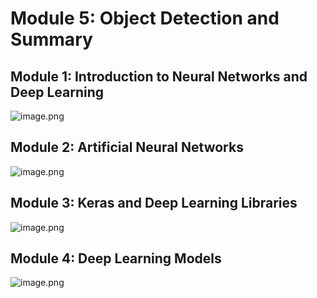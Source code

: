 

# Module 5: Object Detection and Summary
## Module 1: Introduction to Neural Networks and Deep Learning
![image.png](https://prod-files-secure.s3.us-west-2.amazonaws.com/03e82b26-cccb-4906-bb56-adabcbdc0655/a8d40bcb-c482-4026-8872-311e16b2dc63/image.png?X-Amz-Algorithm=AWS4-HMAC-SHA256&X-Amz-Content-Sha256=UNSIGNED-PAYLOAD&X-Amz-Credential=ASIAZI2LB466U7OTZG2Z%2F20250203%2Fus-west-2%2Fs3%2Faws4_request&X-Amz-Date=20250203T231335Z&X-Amz-Expires=3600&X-Amz-Security-Token=IQoJb3JpZ2luX2VjEAcaCXVzLXdlc3QtMiJHMEUCIQDA8peqYNwHh4WXMdmJfAOkio%2BRVQHcn4k3H7PHXHkM5wIgXPWi6TqxbB7zjGi3AfJxV866K8w5TgSi9WvUL%2FbcxNwq%2FwMIIBAAGgw2Mzc0MjMxODM4MDUiDJ08iVq8vMxbhZw7qyrcAxjhua4H5jbxP5EuVXQMM2TsWe2GMykcAj7Q4OxpkiLFeioflCXpEGFjZS5Ny9cmh1PdsuKsKNuCSUb89MPEVbSuiycoS2x%2BHw8SmElhD9BG8fktultQJiITs6FqL1MYXlxpKja3QrEj7bkXQ4%2BxepIxs%2Fcyp7p7UvkorUQmRDMAGjFM1p5LsioIEvv%2Fx9VrFlkVA0HPIzmQ0qfV7wvZFzxnkIY%2FHou1nmH%2B5kH8nmrEMWk0syK57HrSgTaCfRXiFSggiZhZxQUVJOY9Jee218HO2GNwfQjx%2BozpdGoRQ2rAc4xoJTAAbbEh0fWeuqTutCmjaEYpM5mFSIY7LhDZitQLwGC9XkXsFBBfMdpQg2jlhgaaCw%2BJJ4R%2BQ%2Flw2FR632oLy5WBwCDOr9o4lkyZmh7nN64OhtYSav6WQ6fY6OEoyt13zZoyy2FPBTbLug0UZr%2FJG01U0uzU7mU7%2F8FDEsr2gZHYFX0H2LEMzoTOBJ3AxLyZRi8RyP8YfvgeVFoVyGW%2BmmnYT0V5%2F3i%2BVJ%2FOqO9hLifeuzozuhjpc0gafi5Xr6N8GPb6%2FrEVOawzYhLirvCp6jpHRJyPcvYiczlYCYuU9LhoZP3sc1YIDJw5O0itBRjLiSWJQEOPfOCdMJKUhb0GOqUBMuvupRqLI7esqMNRnkU1jFBVzI0mQcFOdan%2Bu6N3tNaW%2FKxhPwQ7NmKeK5dL72qAjXmzK%2FxJBOA%2B3%2BF0hFclF%2B5jmv7IZVqS59f%2BMpTC3LHLWSH%2BERznzI%2FbTa0AGUp5GAi4YaKq4cufriK2MxEqsZ%2F1BN6WFuNPoZgH9XhwOZ8%2FfPKKMvD5pz7n414DuuGv7LCSa2prMk%2BxTwlLklnV2Zq5MCnv&X-Amz-Signature=11d87f74f2f542dbd2e8bd8dd3595f5dd9b66cae139852f730cfa7361b216cd4&X-Amz-SignedHeaders=host&x-id=GetObject)
## Module 2: Artificial Neural Networks
![image.png](https://prod-files-secure.s3.us-west-2.amazonaws.com/03e82b26-cccb-4906-bb56-adabcbdc0655/5157ca89-62da-41d9-a98f-6432b71047a9/image.png?X-Amz-Algorithm=AWS4-HMAC-SHA256&X-Amz-Content-Sha256=UNSIGNED-PAYLOAD&X-Amz-Credential=ASIAZI2LB466U7OTZG2Z%2F20250203%2Fus-west-2%2Fs3%2Faws4_request&X-Amz-Date=20250203T231335Z&X-Amz-Expires=3600&X-Amz-Security-Token=IQoJb3JpZ2luX2VjEAcaCXVzLXdlc3QtMiJHMEUCIQDA8peqYNwHh4WXMdmJfAOkio%2BRVQHcn4k3H7PHXHkM5wIgXPWi6TqxbB7zjGi3AfJxV866K8w5TgSi9WvUL%2FbcxNwq%2FwMIIBAAGgw2Mzc0MjMxODM4MDUiDJ08iVq8vMxbhZw7qyrcAxjhua4H5jbxP5EuVXQMM2TsWe2GMykcAj7Q4OxpkiLFeioflCXpEGFjZS5Ny9cmh1PdsuKsKNuCSUb89MPEVbSuiycoS2x%2BHw8SmElhD9BG8fktultQJiITs6FqL1MYXlxpKja3QrEj7bkXQ4%2BxepIxs%2Fcyp7p7UvkorUQmRDMAGjFM1p5LsioIEvv%2Fx9VrFlkVA0HPIzmQ0qfV7wvZFzxnkIY%2FHou1nmH%2B5kH8nmrEMWk0syK57HrSgTaCfRXiFSggiZhZxQUVJOY9Jee218HO2GNwfQjx%2BozpdGoRQ2rAc4xoJTAAbbEh0fWeuqTutCmjaEYpM5mFSIY7LhDZitQLwGC9XkXsFBBfMdpQg2jlhgaaCw%2BJJ4R%2BQ%2Flw2FR632oLy5WBwCDOr9o4lkyZmh7nN64OhtYSav6WQ6fY6OEoyt13zZoyy2FPBTbLug0UZr%2FJG01U0uzU7mU7%2F8FDEsr2gZHYFX0H2LEMzoTOBJ3AxLyZRi8RyP8YfvgeVFoVyGW%2BmmnYT0V5%2F3i%2BVJ%2FOqO9hLifeuzozuhjpc0gafi5Xr6N8GPb6%2FrEVOawzYhLirvCp6jpHRJyPcvYiczlYCYuU9LhoZP3sc1YIDJw5O0itBRjLiSWJQEOPfOCdMJKUhb0GOqUBMuvupRqLI7esqMNRnkU1jFBVzI0mQcFOdan%2Bu6N3tNaW%2FKxhPwQ7NmKeK5dL72qAjXmzK%2FxJBOA%2B3%2BF0hFclF%2B5jmv7IZVqS59f%2BMpTC3LHLWSH%2BERznzI%2FbTa0AGUp5GAi4YaKq4cufriK2MxEqsZ%2F1BN6WFuNPoZgH9XhwOZ8%2FfPKKMvD5pz7n414DuuGv7LCSa2prMk%2BxTwlLklnV2Zq5MCnv&X-Amz-Signature=1bbfdd6f44dbabf48c73e2025f5f603b1c2ac9ccf81116f0a9eb35bf661f81f3&X-Amz-SignedHeaders=host&x-id=GetObject)
## Module 3: Keras and Deep Learning Libraries
![image.png](https://prod-files-secure.s3.us-west-2.amazonaws.com/03e82b26-cccb-4906-bb56-adabcbdc0655/5089ce50-05f1-470d-ad42-42503bf1df5f/image.png?X-Amz-Algorithm=AWS4-HMAC-SHA256&X-Amz-Content-Sha256=UNSIGNED-PAYLOAD&X-Amz-Credential=ASIAZI2LB466U7OTZG2Z%2F20250203%2Fus-west-2%2Fs3%2Faws4_request&X-Amz-Date=20250203T231335Z&X-Amz-Expires=3600&X-Amz-Security-Token=IQoJb3JpZ2luX2VjEAcaCXVzLXdlc3QtMiJHMEUCIQDA8peqYNwHh4WXMdmJfAOkio%2BRVQHcn4k3H7PHXHkM5wIgXPWi6TqxbB7zjGi3AfJxV866K8w5TgSi9WvUL%2FbcxNwq%2FwMIIBAAGgw2Mzc0MjMxODM4MDUiDJ08iVq8vMxbhZw7qyrcAxjhua4H5jbxP5EuVXQMM2TsWe2GMykcAj7Q4OxpkiLFeioflCXpEGFjZS5Ny9cmh1PdsuKsKNuCSUb89MPEVbSuiycoS2x%2BHw8SmElhD9BG8fktultQJiITs6FqL1MYXlxpKja3QrEj7bkXQ4%2BxepIxs%2Fcyp7p7UvkorUQmRDMAGjFM1p5LsioIEvv%2Fx9VrFlkVA0HPIzmQ0qfV7wvZFzxnkIY%2FHou1nmH%2B5kH8nmrEMWk0syK57HrSgTaCfRXiFSggiZhZxQUVJOY9Jee218HO2GNwfQjx%2BozpdGoRQ2rAc4xoJTAAbbEh0fWeuqTutCmjaEYpM5mFSIY7LhDZitQLwGC9XkXsFBBfMdpQg2jlhgaaCw%2BJJ4R%2BQ%2Flw2FR632oLy5WBwCDOr9o4lkyZmh7nN64OhtYSav6WQ6fY6OEoyt13zZoyy2FPBTbLug0UZr%2FJG01U0uzU7mU7%2F8FDEsr2gZHYFX0H2LEMzoTOBJ3AxLyZRi8RyP8YfvgeVFoVyGW%2BmmnYT0V5%2F3i%2BVJ%2FOqO9hLifeuzozuhjpc0gafi5Xr6N8GPb6%2FrEVOawzYhLirvCp6jpHRJyPcvYiczlYCYuU9LhoZP3sc1YIDJw5O0itBRjLiSWJQEOPfOCdMJKUhb0GOqUBMuvupRqLI7esqMNRnkU1jFBVzI0mQcFOdan%2Bu6N3tNaW%2FKxhPwQ7NmKeK5dL72qAjXmzK%2FxJBOA%2B3%2BF0hFclF%2B5jmv7IZVqS59f%2BMpTC3LHLWSH%2BERznzI%2FbTa0AGUp5GAi4YaKq4cufriK2MxEqsZ%2F1BN6WFuNPoZgH9XhwOZ8%2FfPKKMvD5pz7n414DuuGv7LCSa2prMk%2BxTwlLklnV2Zq5MCnv&X-Amz-Signature=9f405e72a95edf9e4d8290847cad309db0b60120ece4b795c25af9380caefb6b&X-Amz-SignedHeaders=host&x-id=GetObject)
## Module 4: Deep Learning Models
![image.png](https://prod-files-secure.s3.us-west-2.amazonaws.com/03e82b26-cccb-4906-bb56-adabcbdc0655/4e22fcb0-cfbc-4d28-b961-b9b8fde071f0/image.png?X-Amz-Algorithm=AWS4-HMAC-SHA256&X-Amz-Content-Sha256=UNSIGNED-PAYLOAD&X-Amz-Credential=ASIAZI2LB466U7OTZG2Z%2F20250203%2Fus-west-2%2Fs3%2Faws4_request&X-Amz-Date=20250203T231335Z&X-Amz-Expires=3600&X-Amz-Security-Token=IQoJb3JpZ2luX2VjEAcaCXVzLXdlc3QtMiJHMEUCIQDA8peqYNwHh4WXMdmJfAOkio%2BRVQHcn4k3H7PHXHkM5wIgXPWi6TqxbB7zjGi3AfJxV866K8w5TgSi9WvUL%2FbcxNwq%2FwMIIBAAGgw2Mzc0MjMxODM4MDUiDJ08iVq8vMxbhZw7qyrcAxjhua4H5jbxP5EuVXQMM2TsWe2GMykcAj7Q4OxpkiLFeioflCXpEGFjZS5Ny9cmh1PdsuKsKNuCSUb89MPEVbSuiycoS2x%2BHw8SmElhD9BG8fktultQJiITs6FqL1MYXlxpKja3QrEj7bkXQ4%2BxepIxs%2Fcyp7p7UvkorUQmRDMAGjFM1p5LsioIEvv%2Fx9VrFlkVA0HPIzmQ0qfV7wvZFzxnkIY%2FHou1nmH%2B5kH8nmrEMWk0syK57HrSgTaCfRXiFSggiZhZxQUVJOY9Jee218HO2GNwfQjx%2BozpdGoRQ2rAc4xoJTAAbbEh0fWeuqTutCmjaEYpM5mFSIY7LhDZitQLwGC9XkXsFBBfMdpQg2jlhgaaCw%2BJJ4R%2BQ%2Flw2FR632oLy5WBwCDOr9o4lkyZmh7nN64OhtYSav6WQ6fY6OEoyt13zZoyy2FPBTbLug0UZr%2FJG01U0uzU7mU7%2F8FDEsr2gZHYFX0H2LEMzoTOBJ3AxLyZRi8RyP8YfvgeVFoVyGW%2BmmnYT0V5%2F3i%2BVJ%2FOqO9hLifeuzozuhjpc0gafi5Xr6N8GPb6%2FrEVOawzYhLirvCp6jpHRJyPcvYiczlYCYuU9LhoZP3sc1YIDJw5O0itBRjLiSWJQEOPfOCdMJKUhb0GOqUBMuvupRqLI7esqMNRnkU1jFBVzI0mQcFOdan%2Bu6N3tNaW%2FKxhPwQ7NmKeK5dL72qAjXmzK%2FxJBOA%2B3%2BF0hFclF%2B5jmv7IZVqS59f%2BMpTC3LHLWSH%2BERznzI%2FbTa0AGUp5GAi4YaKq4cufriK2MxEqsZ%2F1BN6WFuNPoZgH9XhwOZ8%2FfPKKMvD5pz7n414DuuGv7LCSa2prMk%2BxTwlLklnV2Zq5MCnv&X-Amz-Signature=85a301fe3ab2fc019c68d0d9e37f26e00d5eb4a6a445059900dd82f459357cb2&X-Amz-SignedHeaders=host&x-id=GetObject)